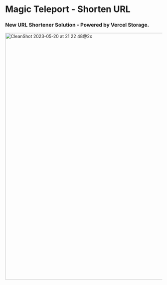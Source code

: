 # Magic Teleport - Shorten URL
### New URL Shortener Solution - Powered by Vercel Storage.

<img width="788" alt="CleanShot 2023-05-20 at 21 22 48@2x" src="https://github.com/1998code/shorten-url/assets/54872601/6f7d5abf-e33e-4ebe-9a50-43a8155038b1">

